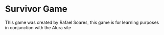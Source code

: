 # Survivor Game

This game was created by Rafael Soares, this game is for learning purposes in conjunction with the Alura site
